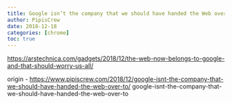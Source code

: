 ```yaml
---
title: Google isn’t the company that we should have handed the Web over to
author: PipisCrew
date: 2018-12-18
categories: [chrome]
toc: true
---
```


https://arstechnica.com/gadgets/2018/12/the-web-now-belongs-to-google-and-that-should-worry-us-all/

origin - https://www.pipiscrew.com/2018/12/google-isnt-the-company-that-we-should-have-handed-the-web-over-to/ google-isnt-the-company-that-we-should-have-handed-the-web-over-to